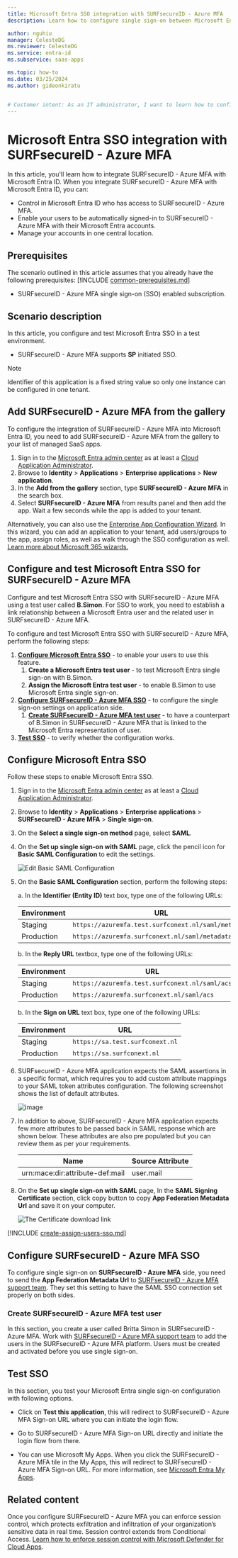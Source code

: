 ```yaml
---
title: Microsoft Entra SSO integration with SURFsecureID - Azure MFA
description: Learn how to configure single sign-on between Microsoft Entra ID and SURFsecureID - Azure MFA.

author: nguhiu
manager: CelesteDG
ms.reviewer: CelesteDG
ms.service: entra-id
ms.subservice: saas-apps

ms.topic: how-to
ms.date: 03/25/2024
ms.author: gideonkiratu


# Customer intent: As an IT administrator, I want to learn how to configure single sign-on between Microsoft Entra ID and SURFsecureID - Azure MFA so that I can control who has access to SURFsecureID - Azure MFA, enable automatic sign-in with Microsoft Entra accounts, and manage my accounts in one central location.
---
```


# Microsoft Entra SSO integration with SURFsecureID - Azure MFA

In this article,  you'll learn how to integrate SURFsecureID - Azure MFA with Microsoft Entra ID. When you integrate SURFsecureID - Azure MFA with Microsoft Entra ID, you can:

* Control in Microsoft Entra ID who has access to SURFsecureID - Azure MFA.
* Enable your users to be automatically signed-in to SURFsecureID - Azure MFA with their Microsoft Entra accounts.
* Manage your accounts in one central location.

## Prerequisites
The scenario outlined in this article assumes that you already have the following prerequisites:
[!INCLUDE [common-prerequisites.md](~/identity/saas-apps/includes/common-prerequisites.md)]
* SURFsecureID - Azure MFA single sign-on (SSO) enabled subscription.

## Scenario description

In this article,  you configure and test Microsoft Entra SSO in a test environment.

* SURFsecureID - Azure MFA supports **SP** initiated SSO.

> [!NOTE]
> Identifier of this application is a fixed string value so only one instance can be configured in one tenant.

## Add SURFsecureID - Azure MFA from the gallery

To configure the integration of SURFsecureID - Azure MFA into Microsoft Entra ID, you need to add SURFsecureID - Azure MFA from the gallery to your list of managed SaaS apps.

1. Sign in to the [Microsoft Entra admin center](https://entra.microsoft.com) as at least a [Cloud Application Administrator](~/identity/role-based-access-control/permissions-reference.md#cloud-application-administrator).
1. Browse to **Identity** > **Applications** > **Enterprise applications** > **New application**.
1. In the **Add from the gallery** section, type **SURFsecureID - Azure MFA** in the search box.
1. Select **SURFsecureID - Azure MFA** from results panel and then add the app. Wait a few seconds while the app is added to your tenant.

 Alternatively, you can also use the [Enterprise App Configuration Wizard](https://portal.office.com/AdminPortal/home?Q=Docs#/azureadappintegration). In this wizard, you can add an application to your tenant, add users/groups to the app, assign roles, as well as walk through the SSO configuration as well. [Learn more about Microsoft 365 wizards.](/microsoft-365/admin/misc/azure-ad-setup-guides)

<a name='configure-and-test-azure-ad-sso-for-surfsecureid---azure-mfa'></a>

## Configure and test Microsoft Entra SSO for SURFsecureID - Azure MFA

Configure and test Microsoft Entra SSO with SURFsecureID - Azure MFA using a test user called **B.Simon**. For SSO to work, you need to establish a link relationship between a Microsoft Entra user and the related user in SURFsecureID - Azure MFA.

To configure and test Microsoft Entra SSO with SURFsecureID - Azure MFA, perform the following steps:

1. **[Configure Microsoft Entra SSO](#configure-azure-ad-sso)** - to enable your users to use this feature.
    1. **Create a Microsoft Entra test user** - to test Microsoft Entra single sign-on with B.Simon.
    1. **Assign the Microsoft Entra test user** - to enable B.Simon to use Microsoft Entra single sign-on.
1. **[Configure SURFsecureID - Azure MFA SSO](#configure-surfsecureid---azure-mfa-sso)** - to configure the single sign-on settings on application side.
    1. **[Create SURFsecureID - Azure MFA test user](#create-surfsecureid---azure-mfa-test-user)** - to have a counterpart of B.Simon in SURFsecureID - Azure MFA that is linked to the Microsoft Entra representation of user.
1. **[Test SSO](#test-sso)** - to verify whether the configuration works.

<a name='configure-azure-ad-sso'></a>

## Configure Microsoft Entra SSO

Follow these steps to enable Microsoft Entra SSO.

1. Sign in to the [Microsoft Entra admin center](https://entra.microsoft.com) as at least a [Cloud Application Administrator](~/identity/role-based-access-control/permissions-reference.md#cloud-application-administrator).
1. Browse to **Identity** > **Applications** > **Enterprise applications** > **SURFsecureID - Azure MFA** > **Single sign-on**.
1. On the **Select a single sign-on method** page, select **SAML**.
1. On the **Set up single sign-on with SAML** page, click the pencil icon for **Basic SAML Configuration** to edit the settings.

   ![Edit Basic SAML Configuration](common/edit-urls.png)

1. On the **Basic SAML Configuration** section, perform the following steps:

    a. In the **Identifier (Entity ID)** text box, type one of the following URLs:

    | **Environment** | **URL** |
    |-------|------|
    | Staging | `https://azuremfa.test.surfconext.nl/saml/metadata` |
    | Production | `https://azuremfa.surfconext.nl/saml/metadata` |

    b. In the **Reply URL** textbox, type one of the following URLs:

    | **Environment** | **URL** |
    |-------|------|
    | Staging | `https://azuremfa.test.surfconext.nl/saml/acs` |
    | Production | `https://azuremfa.surfconext.nl/saml/acs` |

	b. In the **Sign on URL** text box, type one of the following URLs:
    
    | **Environment** | **URL** |
    |-------|------|
    | Staging | `https://sa.test.surfconext.nl` |
    | Production | `https://sa.surfconext.nl` |

1. SURFsecureID - Azure MFA application expects the SAML assertions in a specific format, which requires you to add custom attribute mappings to your SAML token attributes configuration. The following screenshot shows the list of default attributes.

	![image](common/default-attributes.png)

1. In addition to above, SURFsecureID - Azure MFA application expects few more attributes to be passed back in SAML response which are shown below. These attributes are also pre populated but you can review them as per your requirements.
	
	| Name | Source Attribute |
	| --------- | --------- |
	| urn:mace:dir:attribute-def:mail | user.mail |

1. On the **Set up single sign-on with SAML** page, In the **SAML Signing Certificate** section, click copy button to copy **App Federation Metadata Url** and save it on your computer.

	![The Certificate download link](common/copy-metadataurl.png)

<a name='create-an-azure-ad-test-user'></a>

[!INCLUDE [create-assign-users-sso.md](~/identity/saas-apps/includes/create-assign-users-sso.md)]

## Configure SURFsecureID - Azure MFA SSO

To configure single sign-on on **SURFsecureID - Azure MFA** side, you need to send the **App Federation Metadata Url** to [SURFsecureID - Azure MFA support team](mailto:support@surfconext.nl). They set this setting to have the SAML SSO connection set properly on both sides.

### Create SURFsecureID - Azure MFA test user

In this section, you create a user called Britta Simon in SURFsecureID - Azure MFA. Work with [SURFsecureID - Azure MFA support team](mailto:support@surfconext.nl) to add the users in the SURFsecureID - Azure MFA platform. Users must be created and activated before you use single sign-on.

## Test SSO 

In this section, you test your Microsoft Entra single sign-on configuration with following options. 

* Click on **Test this application**, this will redirect to SURFsecureID - Azure MFA Sign-on URL where you can initiate the login flow. 

* Go to SURFsecureID - Azure MFA Sign-on URL directly and initiate the login flow from there.

* You can use Microsoft My Apps. When you click the SURFsecureID - Azure MFA tile in the My Apps, this will redirect to SURFsecureID - Azure MFA Sign-on URL. For more information, see [Microsoft Entra My Apps](/azure/active-directory/manage-apps/end-user-experiences#azure-ad-my-apps).

## Related content

Once you configure SURFsecureID - Azure MFA you can enforce session control, which protects exfiltration and infiltration of your organization’s sensitive data in real time. Session control extends from Conditional Access. [Learn how to enforce session control with Microsoft Defender for Cloud Apps](/cloud-app-security/proxy-deployment-aad).
